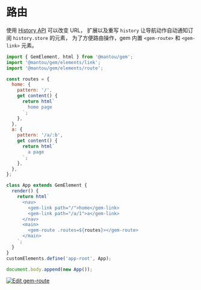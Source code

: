# 路由

使用 [History API](https://developer.mozilla.org/en-US/docs/Web/API/History) 可以改变 URL，
扩展以及重写 `history` 让导航动作自动通知订阅 `history.store` 的元素，
为了方便路由操作，gem 内置 `<gem-route>` 和 `<gem-link>` 元素。

```js
import { GemElement, html } from '@mantou/gem';
import '@mantou/gem/elements/link';
import '@mantou/gem/elements/route';

const routes = {
  home: {
    pattern: '/',
    get content() {
      return html`
        home page
      `;
    },
  },
  a: {
    pattern: '/a/:b',
    get content() {
      return html`
        a page
      `;
    },
  },
};

class App extends GemElement {
  render() {
    return html`
      <nav>
        <gem-link path="/">home</gem-link>
        <gem-link path="/a/1">a</gem-link>
      </nav>
      <main>
        <gem-route .routes=${routes}></gem-route>
      </main>
    `;
  }
}
customElements.define('app-root', App);

document.body.append(new App());
```

[![Edit gem-route](https://codesandbox.io/static/img/play-codesandbox.svg)](https://codesandbox.io/s/gem-route-llky3?fontsize=14&hidenavigation=1&theme=dark)
